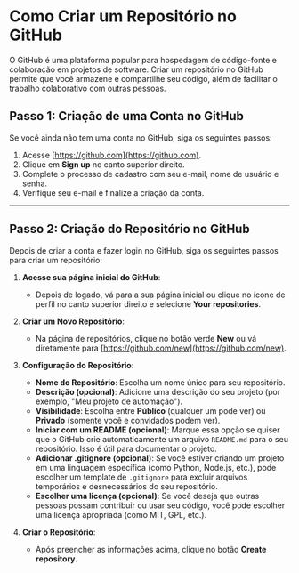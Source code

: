 
# Como Criar um Repositório no GitHub

O GitHub é uma plataforma popular para hospedagem de código-fonte e colaboração em projetos de software. Criar um repositório no GitHub permite que você armazene e compartilhe seu código, além de facilitar o trabalho colaborativo com outras pessoas.

## Passo 1: Criação de uma Conta no GitHub

Se você ainda não tem uma conta no GitHub, siga os seguintes passos:

1. Acesse [https://github.com](https://github.com).
2. Clique em **Sign up** no canto superior direito.
3. Complete o processo de cadastro com seu e-mail, nome de usuário e senha.
4. Verifique seu e-mail e finalize a criação da conta.

---

## Passo 2: Criação do Repositório no GitHub

Depois de criar a conta e fazer login no GitHub, siga os seguintes passos para criar um repositório:

1. **Acesse sua página inicial do GitHub**:
   - Depois de logado, vá para a sua página inicial ou clique no ícone de perfil no canto superior direito e selecione **Your repositories**.

2. **Criar um Novo Repositório**:
   - Na página de repositórios, clique no botão verde **New** ou vá diretamente para [https://github.com/new](https://github.com/new).

3. **Configuração do Repositório**:
   - **Nome do Repositório**: Escolha um nome único para seu repositório.
   - **Descrição (opcional)**: Adicione uma descrição do seu projeto (por exemplo, "Meu projeto de automação").
   - **Visibilidade**: Escolha entre **Público** (qualquer um pode ver) ou **Privado** (somente você e convidados podem ver).
   - **Iniciar com um README (opcional)**: Marque essa opção se quiser que o GitHub crie automaticamente um arquivo `README.md` para o seu repositório. Isso é útil para documentar o projeto.
   - **Adicionar .gitignore (opcional)**: Se você estiver criando um projeto em uma linguagem específica (como Python, Node.js, etc.), pode escolher um template de `.gitignore` para excluir arquivos temporários e desnecessários do seu repositório.
   - **Escolher uma licença (opcional)**: Se você deseja que outras pessoas possam contribuir ou usar seu código, você pode escolher uma licença apropriada (como MIT, GPL, etc.).

4. **Criar o Repositório**:
   - Após preencher as informações acima, clique no botão **Create repository**.
